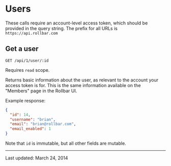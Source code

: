 # Users

These calls require an account-level access token, which should be provided in the query string.
The prefix for all URLs is `https://api.rollbar.com`


## Get a user

    GET /api/1/user/:id

Requires `read` scope.

Returns basic information about the user, as relevant to the account your access token is for.
This is the same information available on the "Members" page in the Rollbar UI.

Example response:

```json
{
  "id": 14,
  "username": "brian",
  "email": "brian@rollbar.com",
  "email_enabled": 1
}
```

Note that `id` is immutable, but all other fields are mutable.

-----

Last updated: March 24, 2014
